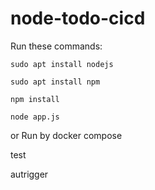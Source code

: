 # node-todo-cicd

Run these commands:


`sudo apt install nodejs`


`sudo apt install npm`


`npm install`

`node app.js`

or Run by docker compose

test

autrigger
